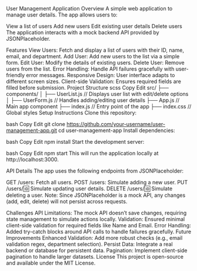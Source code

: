 User Management Application
Overview
A simple web application to manage user details. The app allows users to:

View a list of users
Add new users
Edit existing user details
Delete users
The application interacts with a mock backend API provided by JSONPlaceholder.

Features
View Users: Fetch and display a list of users with their ID, name, email, and department.
Add User: Add new users to the list via a simple form.
Edit User: Modify the details of existing users.
Delete User: Remove users from the list.
Error Handling: Handle API failures gracefully with user-friendly error messages.
Responsive Design: User interface adapts to different screen sizes.
Client-side Validation: Ensures required fields are filled before submission.
Project Structure
scss
Copy
Edit
src/
├── components/
│   ├── UserList.js      // Displays user list with edit/delete options
│   ├── UserForm.js      // Handles adding/editing user details
├── App.js               // Main app component
├── index.js             // Entry point of the app
├── index.css            // Global styles
Setup Instructions
Clone this repository:

bash
Copy
Edit
git clone https://github.com/your-username/user-management-app.git
cd user-management-app
Install dependencies:

bash
Copy
Edit
npm install
Start the development server:

bash
Copy
Edit
npm start
This will run the application locally at http://localhost:3000.

API Details
The app uses the following endpoints from JSONPlaceholder:

GET /users: Fetch all users.
POST /users: Simulate adding a new user.
PUT /users/:id: Simulate updating user details.
DELETE /users/:id: Simulate deleting a user.
Note: Since JSONPlaceholder is a mock API, any changes (add, edit, delete) will not persist across requests.

Challenges
API Limitations: The mock API doesn’t save changes, requiring state management to simulate actions locally.
Validation: Ensured minimal client-side validation for required fields like Name and Email.
Error Handling: Added try-catch blocks around API calls to handle failures gracefully.
Future Improvements
Enhanced Validation: Add more robust checks (e.g., email validation regex, department selection).
Persist Data: Integrate a real backend or database for persistent data.
Pagination: Implement client-side pagination to handle larger datasets.
License
This project is open-source and available under the MIT License.

